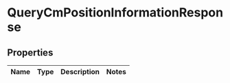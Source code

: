 

# QueryCmPositionInformationResponse


## Properties

| Name | Type | Description | Notes |
|------------ | ------------- | ------------- | -------------|



